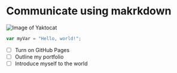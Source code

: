 # Communicate using makrkdown

![Image of Yaktocat](https://octodex.github.com/images/yaktocat.png)


``` javascript
var myVar = "Hello, world!";
```

- [ ] Turn on GitHub Pages
- [ ] Outline my portfolio
- [ ] Introduce myself to the world
